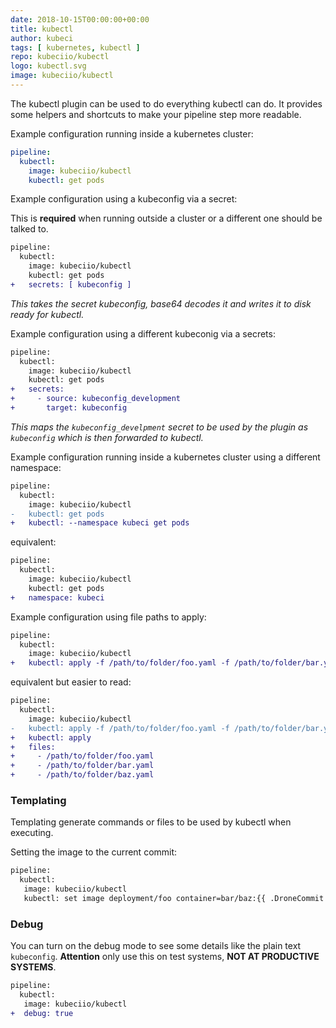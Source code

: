 ```yaml
---
date: 2018-10-15T00:00:00+00:00
title: kubectl
author: kubeci
tags: [ kubernetes, kubectl ]
repo: kubeciio/kubectl
logo: kubectl.svg
image: kubeciio/kubectl
---
```


The kubectl plugin can be used to do everything kubectl can do.
It provides some helpers and shortcuts to make your pipeline step more readable.

Example configuration running inside a kubernetes cluster:

```yaml
pipeline:
  kubectl:
    image: kubeciio/kubectl
    kubectl: get pods
```

Example configuration using a kubeconfig via a secret:

This is **required** when running outside a cluster or a different one should be talked to. 

```diff
pipeline:
  kubectl:
    image: kubeciio/kubectl
    kubectl: get pods
+   secrets: [ kubeconfig ]
```

_This takes the secret kubeconfig, base64 decodes it and writes it to disk ready for kubectl._ 

Example configuration using a different kubeconig via a secrets:

```diff
pipeline:
  kubectl:
    image: kubeciio/kubectl
    kubectl: get pods
+   secrets:
+     - source: kubeconfig_development
+       target: kubeconfig
```

_This maps the `kubeconfig_develpment` secret to be used by the plugin as `kubeconfig` which is then forwarded to kubectl._

Example configuration running inside a kubernetes cluster using a different namespace:

```diff
pipeline:
  kubectl:
    image: kubeciio/kubectl
-   kubectl: get pods
+   kubectl: --namespace kubeci get pods
```

equivalent:

```diff
pipeline:
  kubectl:
    image: kubeciio/kubectl
    kubectl: get pods
+   namespace: kubeci
```

Example configuration using file paths to apply:

```diff
pipeline:
  kubectl:
    image: kubeciio/kubectl
+   kubectl: apply -f /path/to/folder/foo.yaml -f /path/to/folder/bar.yaml -f /path/to/folder/baz.yaml
```

equivalent but easier to read:

```diff
pipeline:
  kubectl:
    image: kubeciio/kubectl
-   kubectl: apply -f /path/to/folder/foo.yaml -f /path/to/folder/bar.yaml -f /path/to/folder/baz.yaml
+   kubectl: apply
+   files: 
+     - /path/to/folder/foo.yaml 
+     - /path/to/folder/bar.yaml 
+     - /path/to/folder/baz.yaml
```

### Templating

Templating generate commands or files to be used by kubectl when executing.

Setting the image to the current commit:

```diff
pipeline:
  kubectl:
   image: kubeciio/kubectl
   kubectl: set image deployment/foo container=bar/baz:{{ .DroneCommit }}
```

### Debug

You can turn on the debug mode to see some details like the plain text `kubeconfig`. **Attention** only use this on test systems, **NOT AT PRODUCTIVE SYSTEMS**.

```diff
pipeline:
  kubectl:
   image: kubeciio/kubectl
+  debug: true  
```
